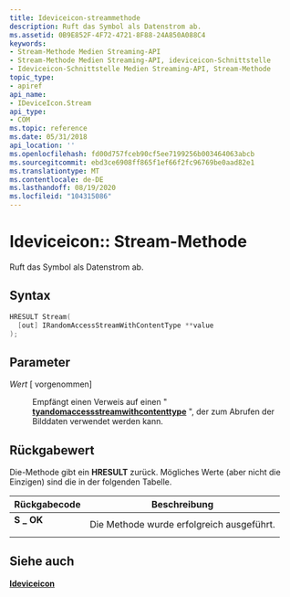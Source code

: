 ```yaml
---
title: Ideviceicon-streammethode
description: Ruft das Symbol als Datenstrom ab.
ms.assetid: 0B9E852F-4F72-4721-8F88-24A850A088C4
keywords:
- Stream-Methode Medien Streaming-API
- Stream-Methode Medien Streaming-API, ideviceicon-Schnittstelle
- Ideviceicon-Schnittstelle Medien Streaming-API, Stream-Methode
topic_type:
- apiref
api_name:
- IDeviceIcon.Stream
api_type:
- COM
ms.topic: reference
ms.date: 05/31/2018
api_location: ''
ms.openlocfilehash: fd00d757fceb90cf5ee7199256b003464063abcb
ms.sourcegitcommit: ebd3ce6908ff865f1ef66f2fc96769be0aad82e1
ms.translationtype: MT
ms.contentlocale: de-DE
ms.lasthandoff: 08/19/2020
ms.locfileid: "104315086"
---
```

# <a name="ideviceiconstream-method"></a>Ideviceicon:: Stream-Methode

Ruft das Symbol als Datenstrom ab.

## <a name="syntax"></a>Syntax


```C++
HRESULT Stream(
  [out] IRandomAccessStreamWithContentType **value
);
```



## <a name="parameters"></a>Parameter

<dl> <dt>

*Wert* \[ vorgenommen\]
</dt> <dd>

Empfängt einen Verweis auf einen " [**tyandomaccessstreamwithcontenttype**](/uwp/api/Windows.Storage.Streams.IRandomAccessStreamWithContentType) ", der zum Abrufen der Bilddaten verwendet werden kann.

</dd> </dl>

## <a name="return-value"></a>Rückgabewert

Die-Methode gibt ein **HRESULT** zurück. Mögliches Werte (aber nicht die Einzigen) sind die in der folgenden Tabelle.



| Rückgabecode                                                                          | Beschreibung                      |
|--------------------------------------------------------------------------------------|----------------------------------|
| <dl> <dt>**S \_ OK**</dt> </dl> | Die Methode wurde erfolgreich ausgeführt.<br/> |



 

## <a name="see-also"></a>Siehe auch

<dl> <dt>

[**Ideviceicon**](/previous-versions/windows/desktop/api/windows.media.streaming/nn-windows-media-streaming-ideviceicon)
</dt> </dl>

 

